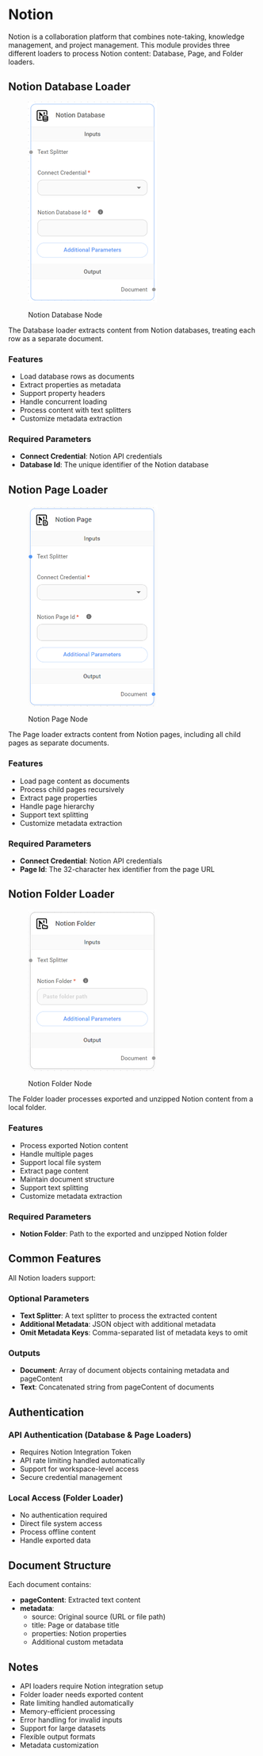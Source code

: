 # Notion

Notion is a collaboration platform that combines note-taking, knowledge management, and project management. This module provides three different loaders to process Notion content: Database, Page, and Folder loaders.

## Notion Database Loader

<figure><img src="../../../.gitbook/assets/image (2) (1) (1) (1) (1) (1) (1) (1) (1) (1) (1) (1) (1) (1) (2).png" alt="" width="260"><figcaption><p>Notion Database Node</p></figcaption></figure>

The Database loader extracts content from Notion databases, treating each row as a separate document.

### Features

* Load database rows as documents
* Extract properties as metadata
* Support property headers
* Handle concurrent loading
* Process content with text splitters
* Customize metadata extraction

### Required Parameters

* **Connect Credential**: Notion API credentials
* **Database Id**: The unique identifier of the Notion database

## Notion Page Loader

<figure><img src="../../../.gitbook/assets/image (4) (1) (1) (1) (1) (1) (1) (1) (1) (2).png" alt="" width="262"><figcaption><p>Notion Page Node</p></figcaption></figure>

The Page loader extracts content from Notion pages, including all child pages as separate documents.

### Features

* Load page content as documents
* Process child pages recursively
* Extract page properties
* Handle page hierarchy
* Support text splitting
* Customize metadata extraction

### Required Parameters

* **Connect Credential**: Notion API credentials
* **Page Id**: The 32-character hex identifier from the page URL

## Notion Folder Loader

<figure><img src="../../../.gitbook/assets/image (3) (1) (1) (1) (1) (1) (1) (1) (1) (1) (1) (2).png" alt="" width="259"><figcaption><p>Notion Folder Node</p></figcaption></figure>

The Folder loader processes exported and unzipped Notion content from a local folder.

### Features

* Process exported Notion content
* Handle multiple pages
* Support local file system
* Extract page content
* Maintain document structure
* Support text splitting
* Customize metadata extraction

### Required Parameters

* **Notion Folder**: Path to the exported and unzipped Notion folder

## Common Features

All Notion loaders support:

### Optional Parameters

* **Text Splitter**: A text splitter to process the extracted content
* **Additional Metadata**: JSON object with additional metadata
* **Omit Metadata Keys**: Comma-separated list of metadata keys to omit

### Outputs

* **Document**: Array of document objects containing metadata and pageContent
* **Text**: Concatenated string from pageContent of documents

## Authentication

### API Authentication (Database & Page Loaders)

* Requires Notion Integration Token
* API rate limiting handled automatically
* Support for workspace-level access
* Secure credential management

### Local Access (Folder Loader)

* No authentication required
* Direct file system access
* Process offline content
* Handle exported data

## Document Structure

Each document contains:

* **pageContent**: Extracted text content
* **metadata**:
  * source: Original source (URL or file path)
  * title: Page or database title
  * properties: Notion properties
  * Additional custom metadata

## Notes

* API loaders require Notion integration setup
* Folder loader needs exported content
* Rate limiting handled automatically
* Memory-efficient processing
* Error handling for invalid inputs
* Support for large datasets
* Flexible output formats
* Metadata customization
